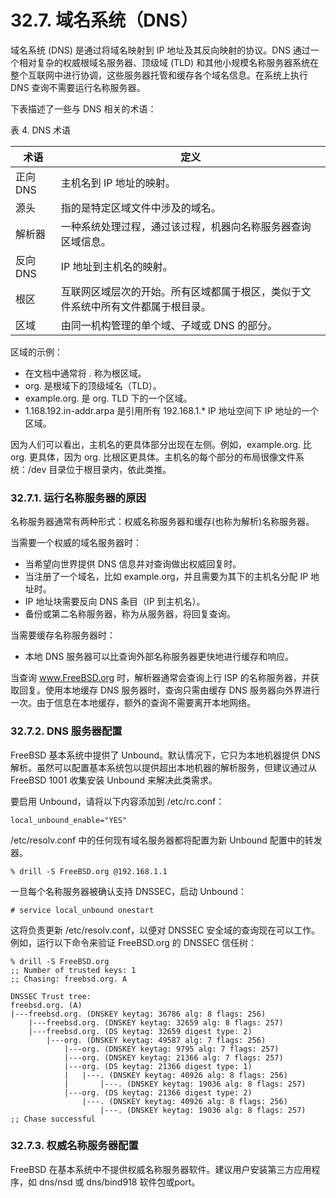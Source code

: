 # 32.7. 域名系统（DNS）

域名系统 (DNS) 是通过将域名映射到 IP 地址及其反向映射的协议。DNS 通过一个相对复杂的权威根域名服务器、顶级域 (TLD) 和其他小规模名称服务器系统在整个互联网中进行协调，这些服务器托管和缓存各个域名信息。在系统上执行 DNS 查询不需要运行名称服务器。

下表描述了一些与 DNS 相关的术语：

表 4. DNS 术语

| 术语     | 定义                                                                             |
| ---------- | ---------------------------------------------------------------------------------- |
| 正向 DNS | 主机名到 IP 地址的映射。                                          |
| 源头     | 指的是特定区域文件中涉及的域名。                                  |
| 解析器   | 一种系统处理过程，通过该过程，机器向名称服务器查询区域信息。      |
| 反向 DNS | IP 地址到主机名的映射。                                           |
| 根区     | 互联网区域层次的开始。所有区域都属于根区，类似于文件系统中所有文件都属于根目录。|
| 区域     | 由同一机构管理的单个域、子域或 DNS 的部分。                       |

 区域的示例：

* 在文档中通常将 . 称为根区域。
* org. 是根域下的顶级域名（TLD）。
* example.org. 是 org. TLD 下的一个区域。
* 1.168.192.in-addr.arpa 是引用所有 192.168.1.* IP 地址空间下 IP 地址的一个区域。

因为人们可以看出，主机名的更具体部分出现在左侧。例如，example.org. 比 org. 更具体，因为 org. 比根区更具体。主机名的每个部分的布局很像文件系统：/dev 目录位于根目录内，依此类推。

### 32.7.1. 运行名称服务器的原因

名称服务器通常有两种形式：权威名称服务器和缓存(也称为解析)名称服务器。

当需要一个权威的域名服务器时：

* 当希望向世界提供 DNS 信息并对查询做出权威回复时。
* 当注册了一个域名，比如 example.org，并且需要为其下的主机名分配 IP 地址时。
* IP 地址块需要反向 DNS 条目（IP 到主机名）。
* 备份或第二名称服务器，称为从服务器，将回复查询。

当需要缓存名称服务器时：

* 本地 DNS 服务器可以比查询外部名称服务器更快地进行缓存和响应。

当查询 www.FreeBSD.org 时，解析器通常会查询上行 ISP 的名称服务器，并获取回复。使用本地缓存 DNS 服务器时，查询只需由缓存 DNS 服务器向外界进行一次。由于信息在本地缓存，额外的查询不需要离开本地网络。

### 32.7.2. DNS 服务器配置

FreeBSD 基本系统中提供了 Unbound。默认情况下，它只为本地机器提供 DNS 解析。虽然可以配置基本系统包以提供超出本地机器的解析服务，但建议通过从 FreeBSD 1001 收集安装 Unbound 来解决此类需求。

要启用 Unbound，请将以下内容添加到 /etc/rc.conf：

```
local_unbound_enable="YES"
```

/etc/resolv.conf 中的任何现有域名服务器都将配置为新 Unbound 配置中的转发器。

```
% drill -S FreeBSD.org @192.168.1.1
```

一旦每个名称服务器被确认支持 DNSSEC，启动 Unbound：

```
# service local_unbound onestart
```

这将负责更新 /etc/resolv.conf，以便对 DNSSEC 安全域的查询现在可以工作。例如，运行以下命令来验证 FreeBSD.org 的 DNSSEC 信任树：

```
% drill -S FreeBSD.org
;; Number of trusted keys: 1
;; Chasing: freebsd.org. A

DNSSEC Trust tree:
freebsd.org. (A)
|---freebsd.org. (DNSKEY keytag: 36786 alg: 8 flags: 256)
    |---freebsd.org. (DNSKEY keytag: 32659 alg: 8 flags: 257)
    |---freebsd.org. (DS keytag: 32659 digest type: 2)
        |---org. (DNSKEY keytag: 49587 alg: 7 flags: 256)
            |---org. (DNSKEY keytag: 9795 alg: 7 flags: 257)
            |---org. (DNSKEY keytag: 21366 alg: 7 flags: 257)
            |---org. (DS keytag: 21366 digest type: 1)
            |   |---. (DNSKEY keytag: 40926 alg: 8 flags: 256)
            |       |---. (DNSKEY keytag: 19036 alg: 8 flags: 257)
            |---org. (DS keytag: 21366 digest type: 2)
                |---. (DNSKEY keytag: 40926 alg: 8 flags: 256)
                    |---. (DNSKEY keytag: 19036 alg: 8 flags: 257)
;; Chase successful
```

### 32.7.3. 权威名称服务器配置

FreeBSD 在基本系统中不提供权威名称服务器软件。建议用户安装第三方应用程序，如 dns/nsd 或 dns/bind918 软件包或port。
